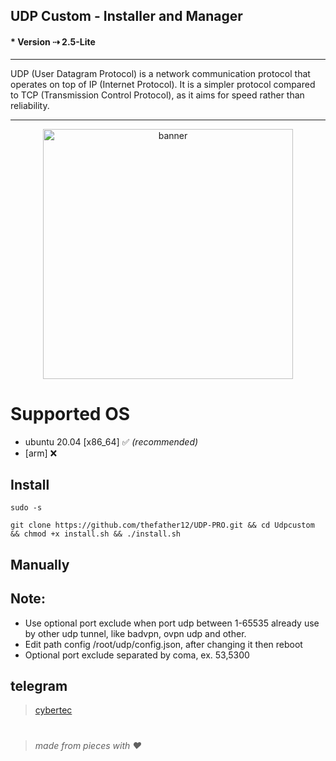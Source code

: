 ## UDP Custom - Installer and Manager
#### * Version ⇢ 2.5-Lite
---
UDP (User Datagram Protocol) is a network communication protocol that operates on top of IP (Internet Protocol). It is a simpler protocol compared to TCP (Transmission Control Protocol), as it aims for speed rather than reliability.


---
<center><img src="https://raw.githubusercontent.com/prjkt-nv404/UDP-Custom-Installer-Manager/main/bin/banner.jpg" alt="banner" width="400"/></center>

# Supported OS
- ubuntu 20.04 [x86_64] ✅ _(recommended)_
- [arm] ❌

## Install
```
sudo -s
``` 
```
git clone https://github.com/thefather12/UDP-PRO.git && cd Udpcustom && chmod +x install.sh && ./install.sh
```


## Manually

## Note: 
 * Use optional port exclude when port udp between 1-65535 already use by other udp tunnel, like badvpn, ovpn udp and other.
 * Edit path config /root/udp/config.json, after changing it then reboot
 * Optional port exclude separated by coma, ex. 53,5300

## telegram
 > [cybertec](https://t.me/cybertechug)

#
  > _made from pieces with ❤️_
#

